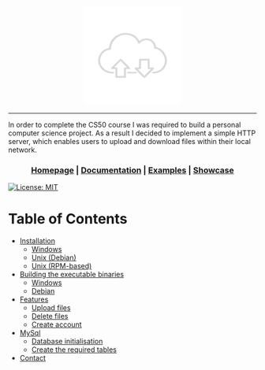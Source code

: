 <p align="center">
  <img src="src/interface/static/assets/logo.png" alt="Project Logo or Banner" width="200" height="200">
</p>

<hr>
In order to complete the CS50 course I was required to build a personal computer science project. As a result I decided to implement a simple HTTP server, which enables users to upload and download files within their local network.

<h3 align="center">

[Homepage](https://github.com/sorin373/HTTP-Server) | [Documentation]() | [Examples]() | [Showcase]()

</h3>


[![License: MIT](https://img.shields.io/badge/License-MIT-blue.svg)](https://github.com/sorin373/HTTP-Server/blob/main/README.md)

# Table of Contents

- [Installation](#installation)
    - [Windows](#windows)
    - [Unix (Debian)](#unix-debian)
    - [Unix (RPM-based)](#unix-rpm-based)
- [Building the executable binaries](#building-the-executable-binaries)
    - [Windows](#windows-1)
    - [Debian](#debian)
- [Features](#features)
    - [Upload files]()
    - [Delete files]()
    - [Create account]()
- [MySql](#mysql-service)
    - [Database initialisation](#database-initialisation)
    - [Create the required tables](#create-the-required-tables)
- [Contact](#contact)